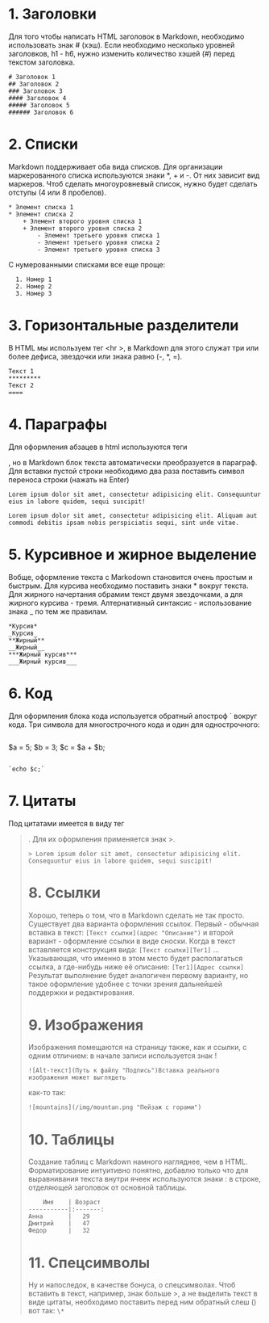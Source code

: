 # 1. Заголовки
Для того чтобы написать HTML заголовок в Markdown, необходимо использовать знак # (хэш). Если необходимо несколько уровней заголовков, h1 - h6, нужно изменить количество хэшей (#) перед текстом заголовка.
```
# Заголовок 1 
## Заголовок 2 
### Заголовок 3 
#### Заголовок 4 
##### Заголовок 5 
###### Заголовок 6
```

# 2. Списки
Markdown поддерживает оба вида списков. Для организации маркерованного списка используются знаки *, + и -. От них зависит вид маркеров. Чтоб сделать многоуровневый список, нужно будет сделать отступы (4 или 8 пробелов).
```
* Элемент списка 1 
* Элемент списка 2 
    + Элемент второго уровня списка 1 
    + Элемент второго уровня списка 2 
        - Элемент третьего уровня списка 1 
        - Элемент третьего уровня списка 2 
        - Элемент третьего уровня списка 3
```
С нумерованными списками все еще проще:
```
  1. Номер 1 
  2. Номер 2 
  3. Номер 3
```

# 3. Горизонтальные разделители
В HTML мы используем тег <hr \>, в Markdown для этого служат три или более дефиса, звездочки или знака равно (-, *, =).
```
Текст 1 
********* 
Текст 2 
====
```

# 4. Параграфы
Для оформления абзацев в html используются теги <p></p>, но в Markdown блок текста автоматически преобразуется в параграф. Для вставки пустой строки необходимо два раза поставить символ переноса строки (нажать на Enter)
```
Lorem ipsum dolor sit amet, consectetur adipisicing elit. Consequuntur eius in labore quidem, sequi suscipit! 

Lorem ipsum dolor sit amet, consectetur adipisicing elit. Aliquam aut commodi debitis ipsam nobis perspiciatis sequi, sint unde vitae.
```

# 5. Курсивное и жирное выделение
Вобще, оформление текста с Markodown становится очень простым и быстрым. Для курсива необходимо поставить знаки * вокруг текста. Для жирного начертания обрамим текст двумя звездочками, а для жирного курсива - тремя. Алтернативный синтаксис - использование знака _ по тем же правилам.
```
*Курсив* 
_Курсив_ 
**Жирный** 
__Жирный__ 
***Жирный курсив*** 
___Жирный курсив___
```

# 6. Код 
Для оформления блока кода используется обратный апостроф ` вокруг кода. Три символа для многострочного кода и один для однострочного:
```
```
$a = 5; 
$b = 3; 
$c = $a + $b; 
``` 

`echo $c;`
```

# 7. Цитаты
Под цитатами имеется в виду тег <blockquote>. Для их оформления применяется знак >.
```
> Lorem ipsum dolor sit amet, consectetur adipisicing elit. Consequuntur eius in labore quidem, sequi suscipit!
```

# 8. Ссылки
Хорошо, теперь о том, что в Markdown сделать не так просто.
Существует два варианта оформления ссылок. Первый - обычная вставка в текст:
`[Текст ссылки](адрес "Описание")`
и второй вариант - оформление ссылки в виде сноски. Когда в текст вставляется конструкция вида:
`[Текст ссылки][Тег1]`
... Указывающая, что именно в этом место будет располагаться ссылка, а где-нибудь ниже её описание:
`[Тег1][Адрес ссылки]`
Результат выполнение будет аналогичен первому варианту, но такое оформление удобнее с точки зрения дальнейшей поддержки и редактирования.

# 9. Изображения
Изображения помещаются на страницу также, как и ссылки, с одним отличием: в начале записи используется знак !
```
![Alt-текст](Путь к файлу "Подпись")Вставка реального изображения может выглядеть 
```
как-то так:
```
![mountains](/img/mountan.png "Пейзаж с горами")
```

# 10. Таблицы
Создание таблиц с Markdown намного нагляднее, чем в HTML. Форматирование интуитивно понятно, добавлю только что для выравнивания текста внутри ячеек используются знаки : в строке, отделяющей заголовок от основной таблицы.
```
    Имя    | Возраст 
-----------|:-------: 
Анна       |   29 
Дмитрий    |   47 
Федор      |   32
```

# 11. Спецсимволы
Ну и напоследок, в качестве бонуса, о спецсимволах. Чтоб вставить в текст, например, знак больше >, а не выделить текст в виде цитаты, необходимо поставить перед ним обратный слеш (\) вот так: `\*`